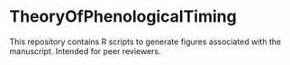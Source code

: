 # TheoryOfPhenologicalTiming
This repository contains R scripts to generate figures associated with the manuscript. Intended for peer reviewers.
